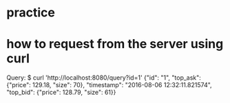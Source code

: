 # practice
# how to request from the server using curl

Query:
$ curl 'http://localhost:8080/query?id=1'
{"id": "1", "top_ask": {"price": 129.18, "size": 70}, "timestamp": "2016-08-06 12:32:11.821574", "top_bid": {"price": 128.79, "size": 61}}
